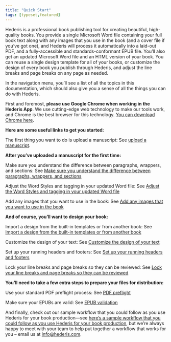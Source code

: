 ```yaml
---
title: "Quick Start"
tags: [typeset,featured]
---
```

 
<html><body><section data-type="chapter" class="hsecchapter" data-hederis-type="hsecchapter" id="quick-start" data-pi-attrs="id: quick-start; data-tags: typeset,featured;" role="doc-chapter" data-tags="typeset,featured" data-author-name=" " data-book-title=" " title="Quick Start"><p class="hblkp" data-hederis-type="hblkp" id="pqvsbXJnK">Hederis is a professional book publishing tool for creating beautiful, high-quality books. You provide a single Microsoft Word file containing your full book text along with any images that you use in the book (and a cover file if you&#8217;ve got one), and Hederis will process it automatically into a laid-out PDF, and a fully-accessible and standards-conformant EPUB file. You&#8217;ll also get an updated Microsoft Word file and an HTML version of your book. You can reuse a single design template for all of your books, or customize the design of every book you publish through Hederis, and adjust the line breaks and page breaks on any page as needed. </p><p class="hblkp" data-hederis-type="hblkp" id="pv2cjoaSY">In the navigation menu, you&#8217;ll see a list of all the topics in this documentation, which should also give you a sense of all the things you can do with Hederis.</p><p class="hblkp" data-hederis-type="hblkp" id="p4hkhO5xs">First and foremost, <strong data-hederis-type="hspanstrong" id="pMVfOREnb">please use Google Chrome when working in the Hederis App</strong>. We use cutting-edge web technology to make our tools work, and Chrome is the best browser for this technology. <a href="https://www.google.com/chrome/" class="hspana" data-hederis-type="hspana" id="pRbb897dS">You can download Chrome here</a>.</p><p class="hblkp" data-hederis-type="hblkp" id="psafp4gYV"><strong class="hspanstrong" data-hederis-type="hspanstrong" id="pRF1zrxKq">Here are some useful links to get you started:</strong></p><p class="hblkp" data-hederis-type="hblkp" id="puGahDwog">The first thing you want to do is upload a manuscript: See <a href="{% link _docs/upload-a-manuscript.md %}" class="hspana" data-hederis-type="hspana" id="polXo1qV5">upload a manuscript</a>.</p><p class="hblkp" data-hederis-type="hblkp" id="pdGcLTvWD"><strong class="hspanstrong" data-hederis-type="hspanstrong" id="paYZQIerO">After you&#8217;ve uploaded a manuscript for the first time:</strong></p><p class="hblkp" data-hederis-type="hblkp" id="pDIvdGzTF">Make sure you understand the difference between paragraphs, wrappers, and sections: See <a href="{% link _docs/semantic-tagging.md %}" class="hspana" data-hederis-type="hspana" id="pu0VGSqjN">Make sure you understand the difference between paragraphs, wrappers, and sections</a></p><p class="hblkp" data-hederis-type="hblkp" id="pCWJh5HF4">Adjust the Word Styles and tagging in your updated Word file: See <a href="{% link _docs/fine-tune-styles.md %}" class="hspana" data-hederis-type="hspana" id="pasEACANP">Adjust the Word Styles and tagging in your updated Word file</a></p><p class="hblkp" data-hederis-type="hblkp" id="pAOTGnSKa">Add any images that you want to use in the book: See <a href="{% link _docs/upload-a-cover.md %}" class="hspana" data-hederis-type="hspana" id="p4bJ15eHh">Add any images that you want to use in the book</a></p><p class="hblkp" data-hederis-type="hblkp" id="pTc2VlmIB"><strong class="hspanstrong" data-hederis-type="hspanstrong" id="paWTBAgFT">And of course, you&#8217;ll want to design your book:</strong></p><p class="hblkp" data-hederis-type="hblkp" id="pG41uCTIY">Import a design from the built-in templates or from another book: See <a href="{% link _docs/design-templates.md %}" class="hspana" data-hederis-type="hspana" id="pcOf60IaT">Import a design from the built-in templates or from another book</a></p><p class="hblkp" data-hederis-type="hblkp" id="p3lWUTGe2">Customize the design of your text: See <a href="{% link _docs/typeset-text-design.md %}" class="hspana" data-hederis-type="hspana" id="pI0N51DdU">Customize the design of your text</a></p><p class="hblkp" data-hederis-type="hblkp" id="pIVNx131i">Set up your running headers and footers: See <a href="{% link _docs/typeset-master-pages.md %}" class="hspana" data-hederis-type="hspana" id="pYrQhAEqO">Set up your running headers and footers</a></p><p class="hblkp" data-hederis-type="hblkp" id="pEtVlD6IV">Lock your line breaks and page breaks so they can be reviewed: See <a href="{% link _docs/page-locking.md %}" class="hspana" data-hederis-type="hspana" id="phHMOAOpw">Lock your line breaks and page breaks so they can be reviewed</a></p><p class="hblkp" data-hederis-type="hblkp" id="pNGuPmxpR"><strong class="hspanstrong" data-hederis-type="hspanstrong" id="pD01EeMdF">You&#8217;ll need to take a few extra steps to prepare your files for distribution:</strong></p><p class="hblkp" data-hederis-type="hblkp" id="psYA3pjmS">Use your standard PDF preflight process: See <a href="{% link _docs/pdf-preflight.md %}" class="hspana" data-hederis-type="hspana" id="plSj9SFZ2">PDF preflight</a></p><p class="hblkp" data-hederis-type="hblkp" id="pWHl9pnoV">Make sure your EPUBs are valid: See <a href="{% link _docs/epub-validation.md %}" class="hspana" data-hederis-type="hspana" id="pB0EbsgD1">EPUB validation</a></p><p class="hblkp" data-hederis-type="hblkp" id="pqkCTschP">And finally, check out our sample workflow that you could follow as you use Hederis for your book production&#8212;see <a href="#SampleWorkflow" class="hspana" data-hederis-type="hspana" id="p5C5SHzOW">here&#8217;s a sample workflow that you could follow as you use Hederis for your book production</a>, but we&#8217;re always happy to meet with your team to help put together a workflow that works for you &#8211; email us at <a href="mailto:info@hederis.com" class="hspana" data-hederis-type="hspana" id="pHUcLTI6k">info@hederis.com</a>. </p></section></body></html>
